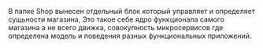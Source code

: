 В папке Shop вынесен отдельный блок который 
управляет и определяет сущьности магазина, Это такое себе ядро
функционала самого магазина а не всего движка, совокупность
микросервисов где определена
модель и поведения разных функциональных приложений.